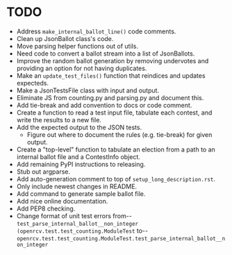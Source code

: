 TODO
====

* Address `make_internal_ballot_line()` code comments.
* Clean up JsonBallot class's code.
* Move parsing helper functions out of utils.
* Need code to convert a ballot stream into a list of JsonBallots.
* Improve the random ballot generation by removing undervotes and
  providing an option for not having duplicates.
* Make an `update_test_files()` function that reindices and updates expecteds.
* Make a JsonTestsFile class with input and output.
* Eliminate JS from counting.py and parsing.py and document this.
* Add tie-break and add convention to docs or code comment.
* Create a function to read a test input file, tabulate each contest,
  and write the results to a new file.
* Add the expected output to the JSON tests.
  - Figure out where to document the rules (e.g. tie-break) for given output.
* Create a "top-level" function to tabulate an election from a path to
  an internal ballot file and a ContestInfo object.
* Add remaining PyPI instructions to releasing.
* Stub out argparse.
* Add auto-generation comment to top of `setup_long_description.rst`.
* Only include newest changes in README.
* Add command to generate sample ballot file.
* Add nice online documentation.
* Add PEP8 checking.
* Change format of unit test errors from--
  `test_parse_internal_ballot__non_integer (openrcv.test.test_counting.ModuleTest`
  to--
  `openrcv.test.test_counting.ModuleTest.test_parse_internal_ballot__non_integer`
